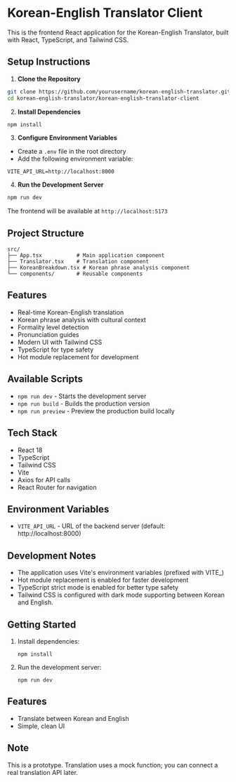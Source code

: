 # Korean-English Translator Client

This is the frontend React application for the Korean-English Translator, built with React, TypeScript, and Tailwind CSS.

## Setup Instructions

1. **Clone the Repository**
```bash
git clone https://github.com/yourusername/korean-english-translator.git
cd korean-english-translator/korean-english-translator-client
```

2. **Install Dependencies**
```bash
npm install
```

3. **Configure Environment Variables**
- Create a `.env` file in the root directory
- Add the following environment variable:
```
VITE_API_URL=http://localhost:8000
```

4. **Run the Development Server**
```bash
npm run dev
```

The frontend will be available at `http://localhost:5173`

## Project Structure

```
src/
├── App.tsx           # Main application component
├── Translator.tsx    # Translation component
├── KoreanBreakdown.tsx # Korean phrase analysis component
└── components/       # Reusable components
```

## Features

- Real-time Korean-English translation
- Korean phrase analysis with cultural context
- Formality level detection
- Pronunciation guides
- Modern UI with Tailwind CSS
- TypeScript for type safety
- Hot module replacement for development

## Available Scripts

- `npm run dev` - Starts the development server
- `npm run build` - Builds the production version
- `npm run preview` - Preview the production build locally

## Tech Stack

- React 18
- TypeScript
- Tailwind CSS
- Vite
- Axios for API calls
- React Router for navigation

## Environment Variables

- `VITE_API_URL` - URL of the backend server (default: http://localhost:8000)

## Development Notes

- The application uses Vite's environment variables (prefixed with VITE_)
- Hot module replacement is enabled for faster development
- TypeScript strict mode is enabled for better type safety
- Tailwind CSS is configured with dark mode supporting between Korean and English.

## Getting Started

1. Install dependencies:
   ```
   npm install
   ```
2. Run the development server:
   ```
   npm run dev
   ```

## Features
- Translate between Korean and English
- Simple, clean UI

## Note
This is a prototype. Translation uses a mock function; you can connect a real translation API later.
